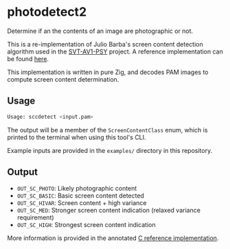 # photodetect2

Determine if an the contents of an image are photographic or not.

This is a re-implementation of Julio Barba's screen content detection algorithm used in the [SVT-AV1-PSY](https://github.com/psy-ex/svt-av1-psy) project. A reference implementation can be found [here](https://gist.github.com/juliobbv-p/eabe5b048f956db5329951eaa5724d53).

This implementation is written in pure Zig, and decodes PAM images to compute screen content determination.

## Usage

```bash
Usage: sccdetect <input.pam>
```
The output will be a member of the `ScreenContentClass` enum, which is printed to the terminal when using this tool's CLI.

Example inputs are provided in the `examples/` directory in this repository.

## Output

- `OUT_SC_PHOTO`: Likely photographic content
- `OUT_SC_BASIC`: Basic screen content detected
- `OUT_SC_HIVAR`: Screen content + high variance
- `OUT_SC_MED`: Stronger screen content indication (relaxed variance requirement)
- `OUT_SC_HIGH`: Strongest screen content indication

More information is provided in the annotated [C reference implementation](https://gist.github.com/juliobbv-p/eabe5b048f956db5329951eaa5724d53).
